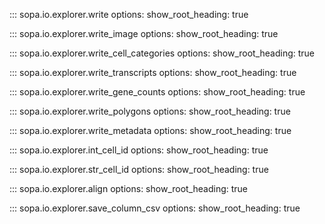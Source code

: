 ::: sopa.io.explorer.write
    options:
      show_root_heading: true

::: sopa.io.explorer.write_image
    options:
      show_root_heading: true

::: sopa.io.explorer.write_cell_categories
    options:
      show_root_heading: true

::: sopa.io.explorer.write_transcripts
    options:
      show_root_heading: true

::: sopa.io.explorer.write_gene_counts
    options:
      show_root_heading: true

::: sopa.io.explorer.write_polygons
    options:
      show_root_heading: true

::: sopa.io.explorer.write_metadata
    options:
      show_root_heading: true

::: sopa.io.explorer.int_cell_id
    options:
      show_root_heading: true

::: sopa.io.explorer.str_cell_id
    options:
      show_root_heading: true

::: sopa.io.explorer.align
    options:
      show_root_heading: true

::: sopa.io.explorer.save_column_csv
    options:
      show_root_heading: true
